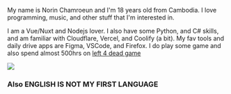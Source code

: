 My name is Norin Chamroeun and I'm 18 years old from Cambodia. I love programming, music, and other stuff that I'm interested in.  

I am a Vue/Nuxt and Nodejs lover. I also have some Python, and C# skills, and am familiar with Cloudflare, Vercel, and Coolify (a bit). My fav tools and daily drive apps are Figma, VSCode, and Firefox. I do play some game and also spend almost 500hrs on [left 4 dead game](https://steamcommunity.com/id/norinyt92/games/?tab=all) 

[![](https://visitcount.itsvg.in/api?id=nyt92&icon=1&color=12)](https://visitcount.itsvg.in)

### Also ENGLISH IS NOT MY FIRST LANGUAGE
